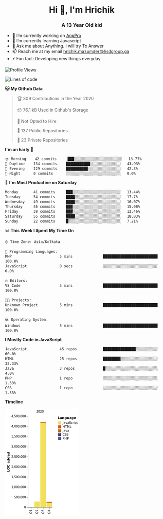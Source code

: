 <h1 align="center">Hi 👋, I'm Hrichik</h1>
<h3 align="center">A 13 Year Old kid</h3>


- 🔭 I’m currently working on [AppPro](https://apppro.in)
- 🌱 I’m currently learning Javascript
- 💬 Ask me about Anything. I will try To Answer
- 📫 Reach me at my email hrichik.mazumder@hsdgroup.ga
- ⚡ Fun fact: Developing new things everyday

<!--START_SECTION:waka-->
![Profile Views](http://img.shields.io/badge/Profile%20Views-0-blue)

![Lines of code](https://img.shields.io/badge/From%20Hello%20World%20I%27ve%20Written-3.3%20million%20lines%20of%20code-blue)

**🐱 My Github Data** 

> 🏆 309 Contributions in the Year 2020
 > 
> 📦 76.1 kB Used in Github's Storage 
 > 
> 🚫 Not Opted to Hire
 > 
> 📜 137 Public Repositories
 > 
> 🔑 23 Private Repositories 

**I'm an Early 🐤** 

```text
🌞 Morning    42 commits     ███░░░░░░░░░░░░░░░░░░░░░░   13.77% 
🌆 Daytime    134 commits    ███████████░░░░░░░░░░░░░░   43.93% 
🌃 Evening    129 commits    ██████████░░░░░░░░░░░░░░░   42.3% 
🌙 Night      0 commits      ░░░░░░░░░░░░░░░░░░░░░░░░░   0.0%

```
📅 **I'm Most Productive on Saturday** 

```text
Monday       41 commits     ███░░░░░░░░░░░░░░░░░░░░░░   13.44% 
Tuesday      54 commits     ████░░░░░░░░░░░░░░░░░░░░░   17.7% 
Wednesday    49 commits     ████░░░░░░░░░░░░░░░░░░░░░   16.07% 
Thursday     46 commits     ███░░░░░░░░░░░░░░░░░░░░░░   15.08% 
Friday       38 commits     ███░░░░░░░░░░░░░░░░░░░░░░   12.46% 
Saturday     55 commits     ████░░░░░░░░░░░░░░░░░░░░░   18.03% 
Sunday       22 commits     █░░░░░░░░░░░░░░░░░░░░░░░░   7.21%

```


📊 **This Week I Spent My Time On** 

```text
⌚︎ Time Zone: Asia/Kolkata

💬 Programming Languages: 
PHP                      5 mins              █████████████████████████   100.0% 
JavaScript               0 secs              ░░░░░░░░░░░░░░░░░░░░░░░░░   0.0%

🔥 Editors: 
VS Code                  5 mins              █████████████████████████   100.0%

🐱‍💻 Projects: 
Unknown Project          5 mins              █████████████████████████   100.0%

💻 Operating System: 
Windows                  5 mins              █████████████████████████   100.0%

```

**I Mostly Code in JavaScript** 

```text
JavaScript               45 repos            ███████████████░░░░░░░░░░   60.0% 
HTML                     25 repos            ████████░░░░░░░░░░░░░░░░░   33.33% 
Java                     3 repos             █░░░░░░░░░░░░░░░░░░░░░░░░   4.0% 
PHP                      1 repo              ░░░░░░░░░░░░░░░░░░░░░░░░░   1.33% 
CSS                      1 repo              ░░░░░░░░░░░░░░░░░░░░░░░░░   1.33%

```


**Timeline**

![Chart not found](https://github.com/hrichiksite/hrichiksite/blob/master/charts/bar_graph.png) 


<!--END_SECTION:waka-->
